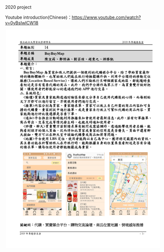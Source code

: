 2020 project

Youtube introduction(Chinese)：https://www.youtube.com/watch?v=0yBsIwICW18

<center><img src='./BuyBuyMapIntro.png' width='500px'></center>
